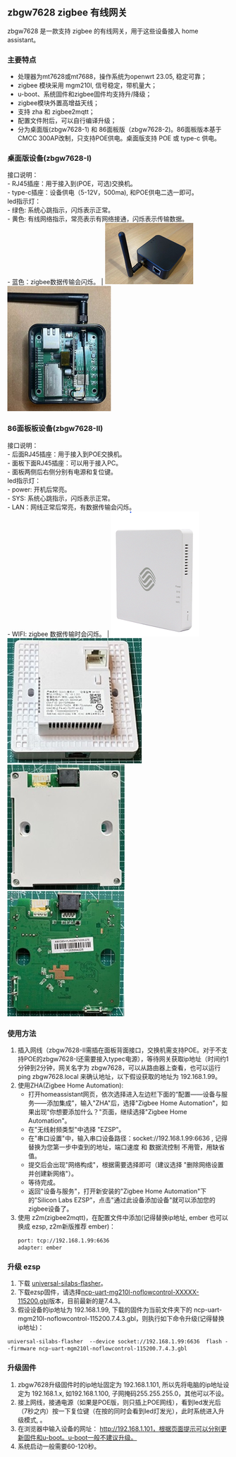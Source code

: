 ## zbgw7628 zigbee 有线网关

zbgw7628 是一款支持 zigbee 的有线网关，用于这些设备接入 home assistant。

### 主要特点

- 处理器为mt7628或mt7688，操作系统为openwrt 23.05, 稳定可靠；
- zigbee 模块采用 mgm210l, 信号稳定，带机量大；
- u-boot、系统固件和zigbee固件均支持升/降级；
- zigbee模块外置高增益天线；
- 支持 zha 和 zigbee2mqtt；
- 配置文件附后，可以自行编译升级；
- 分为桌面版(zbgw7628-1) 和 86面板版（zbgw7628-2)。86面板版本基于CMCC 300AP改制，只支持POE供电。桌面版支持 POE 或 type-c 供电。

### 桌面版设备(zbgw7628-I)

接口说明：<br> - RJ45插座：用于接入到(POE，可选)交换机。<br> - type-c插座：设备供电（5-12V，500ma), 和POE供电二选一即可。<br>led指示灯：<br>- 绿色: 系统心跳指示，闪烁表示正常。<br>- 黄色: 有线网络指示，常亮表示有网络接通，闪烁表示传输数据。<br> - 蓝色：zigbee数据传输会闪烁。 |  ![体积小巧](/res/zbgw8201.png )![体积小巧](/res/zbgw7628-10.jpg )

### 86面板板设备(zbgw7628-II)

 接口说明：<br> - 后面RJ45插座：用于接入到POE交换机。<br> - 面板下面RJ45插座：可以用于接入PC。<br> - 面板两侧后右侧分别有电源和复位键。<br> led指示灯：<br> - power: 开机后常亮。<br> - SYS: 系统心跳指示，闪烁表示正常。<br> - LAN：网线正常后常亮，有数据传输会闪烁。<br> - WIFI: zigbee 数据传输时会闪烁。 |  ![alt text](/res/zbgw7628-0.png) ![alt text](/res/zbgw7628-4.jpg) ![alt text](/res/zbgw7628-3.jpg) ![alt text](/res/zbgw7628-2.jpg)  

### 使用方法
1. 插入网线（zbgw7628-II需插在面板背面接口，交换机需支持POE。对于不支持POE的zbgw7628-I还需要接入typec电源），等待网关获取ip地址（时间约1分钟到2分钟，网关名字为 zbgw7628，可以从路由器上查看，也可以运行 ping zbgw7628.local 来确认地址，以下假设获取的地址为 192.168.1.99。
2. 使用ZHA(Zigbee Home Automation):
    - 打开homeassistant网页，依次选择进入左边栏下面的“配置——设备与服务——添加集成”，输入"ZHA"后，选择"Zigbee Home Automation"，如果出现"你想要添加什么？"页面，继续选择"Zigbee Home Automation"。
    - 在"无线射频类型"中选择 "EZSP"。
    - 在"串口设置"中，输入串口设备路径：socket://192.168.1.99:6636 , 记得替换为您第一步中查到的地址，端口速度 和 数据流控制 不用管，用缺省值。
    - 提交后会出现"网络构成"，根据需要选择即可（建议选择 "删除网络设置并创建新网络"）。
    - 等待完成。
    - 返回"设备与服务"，打开新安装的"Zigbee Home Automation"下的"Silicon Labs EZSP"，点击"通过此设备添加设备"就可以添加您的zigbee设备了。
3. 使用 z2m(zigbee2mqtt)，在配置文件中添加(记得替换ip地址, ember 也可以换成 ezsp, z2m新版推荐 ember)：<br>
    ```
	port: tcp://192.168.1.99:6636
	adapter: ember
    ```

### 升级 ezsp 
1. 下载 [universal-silabs-flasher](https://github.com/NabuCasa/universal-silabs-flasher)。
2. 下载ezsp固件，请选择[ncp-uart-mg210l-noflowcontrol-XXXXX-115200.gbl](https://github.com/dongbh/zigbee)版本，目前最新的是7.4.3。
3. 假设设备的ip地址为 192.168.1.99, 下载的固件为当前文件夹下的 ncp-uart-mgm210l-noflowcontrol-115200.7.4.3.gbl，则执行如下命令升级(记得替换ip地址)：
```
universal-silabs-flasher  --device socket://192.168.1.99:6636  flash --firmware ncp-uart-mgm210l-noflowcontrol-115200.7.4.3.gbl
```

### 升级固件
1. zbgw7628升级固件时的ip地址固定为 192.168.1.101, 所以先将电脑的ip地址设定为 192.168.1.x, 如192.168.1.100, 子网掩码255.255.255.0，其他可以不设。
2. 接上网线，接通电源（如果是POE版，则只插上POE网线），看到led发光后（7秒之内）按一下复位键（在按的同时会看到led灯发光），此时系统进入升级模式, 。
3. 在浏览器中输入设备的网址： http://192.168.1.101，根据页面提示可以分别更新固件和u-boot。u-boot一般不建议升级。
4. 系统启动一般需要60-120秒。
